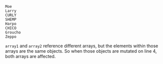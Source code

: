 ```
Moe
Larry
CURLY
SHEMP
Harpo
CHICO
Groucho
Zeppo
```

`array1` and `array2` reference different arrays, but the elements within those arrays are the same objects. So when those objects are mutated on line 4, both arrays are affected.